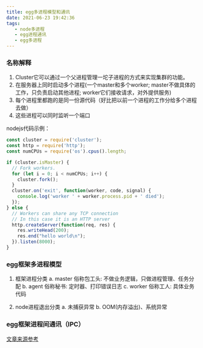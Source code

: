 ```yaml
---
title: egg多进程模型和通讯
date: 2021-06-23 19:42:36
tags:
   - node多进程
   - egg进程通讯
   - egg多进程
---
```


### 名称解释
1. Cluster它可以通过一个父进程管理一坨子进程的方式来实现集群的功能。
  1. 在服务器上同时启动多个进程(一个master和多个worker; master不做具体的工作，只负责启动其他进程; worker它们接收请求，对外提供服务)
  2. 每个进程里都跑的是同一份源代码（好比把以前一个进程的工作分给多个进程去做）
  3. 这些进程可以同时监听一个端口

nodejs代码示例：
```js
const cluster = require('cluster');
const http = require('http');
const numCPUs = require('os').cpus().length;

if (cluster.isMaster) {
  // Fork workers.
  for (let i = 0; i < numCPUs; i++) {
    cluster.fork();
  }
  cluster.on('exit', function(worker, code, signal) {
    console.log('worker ' + worker.process.pid + ' died');
  });
} else {
  // Workers can share any TCP connection
  // In this case it is an HTTP server
  http.createServer(function(req, res) {
    res.writeHead(200);
    res.end("hello world\n");
  }).listen(8000);
}
```

### egg框架多进程模型
1. 框架进程分类
    a. master 俗称包工头: 不做业务逻辑，只做进程管理、任务分配
    b. agent  俗称秘书: 定时器、打印错误日志
    c. worker 俗称工人: 具体业务代码

2. node进程退出分类
    a. 未捕获异常
    b. OOM(内存溢出)、系统异常  


### egg框架进程间通讯（IPC）      




[文章来源参考](https://eggjs.org/zh-cn/core/cluster-and-ipc.html)
